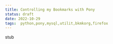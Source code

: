 ```yaml
---
title: Controlling my Bookmarks with Pony
status: draft
date: 2022-10-29
tags:  python,pony,mysql,utilit,bkmkorg,firefox 
---
```

stub

